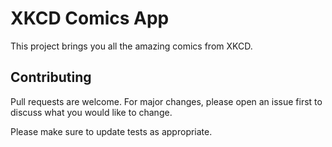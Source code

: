 # XKCD Comics App

This project brings you all the amazing comics from XKCD.



## Contributing
Pull requests are welcome. For major changes, please open an issue first to discuss what you would like to change.

Please make sure to update tests as appropriate.
